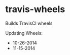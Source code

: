 travis-wheels
=============

Builds TravisCI wheels

Updating Wheels:
  - 10-26-2014
  - 11-15-2014
